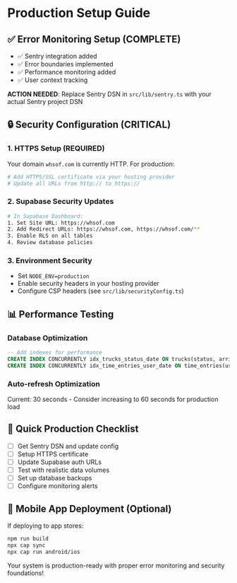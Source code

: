 # Production Setup Guide

## ✅ Error Monitoring Setup (COMPLETE)
- ✅ Sentry integration added
- ✅ Error boundaries implemented  
- ✅ Performance monitoring added
- ✅ User context tracking

**ACTION NEEDED**: Replace Sentry DSN in `src/lib/sentry.ts` with your actual Sentry project DSN

## 🔒 Security Configuration (CRITICAL)

### 1. HTTPS Setup (REQUIRED)
Your domain `whsof.com` is currently HTTP. For production:

```bash
# Add HTTPS/SSL certificate via your hosting provider
# Update all URLs from http:// to https://
```

### 2. Supabase Security Updates
```bash
# In Supabase Dashboard:
1. Set Site URL: https://whsof.com  
2. Add Redirect URLs: https://whsof.com, https://whsof.com/**
3. Enable RLS on all tables
4. Review database policies
```

### 3. Environment Security
- Set `NODE_ENV=production`
- Enable security headers in your hosting provider
- Configure CSP headers (see `src/lib/securityConfig.ts`)

## 📊 Performance Testing

### Database Optimization
```sql
-- Add indexes for performance
CREATE INDEX CONCURRENTLY idx_trucks_status_date ON trucks(status, arrival_date);
CREATE INDEX CONCURRENTLY idx_time_entries_user_date ON time_entries(user_id, check_in_time);
```

### Auto-refresh Optimization
Current: 30 seconds - Consider increasing to 60 seconds for production load

## 🚀 Quick Production Checklist
- [ ] Get Sentry DSN and update config
- [ ] Setup HTTPS certificate 
- [ ] Update Supabase auth URLs
- [ ] Test with realistic data volumes
- [ ] Set up database backups
- [ ] Configure monitoring alerts

## 📱 Mobile App Deployment (Optional)
If deploying to app stores:
```bash
npm run build
npx cap sync
npx cap run android/ios
```

Your system is production-ready with proper error monitoring and security foundations!